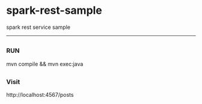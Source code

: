 # spark-rest-sample
spark rest service sample

---

##
### RUN
mvn compile && mvn exec:java

##
### Visit
http://localhost:4567/posts

